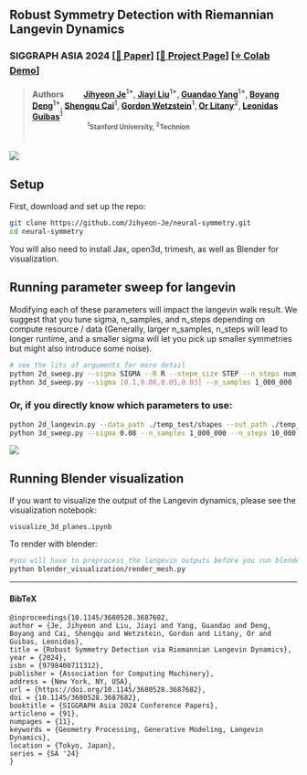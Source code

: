 ## Robust Symmetry Detection with Riemannian Langevin Dynamics
### SIGGRAPH ASIA 2024 [[📖 Paper](https://arxiv.org/abs/2410.02786)] [[🚀 Project Page](https://symmetry-langevin.github.io/)] [[⭐ Colab Demo](https://colab.research.google.com/drive/1mzytIuqjgIj2D_K3VTt-qhMtluVdVBGg?usp=sharing)] 
> #### Authors &emsp;&emsp; [Jihyeon Je](https://jihyeonje.com/)<sup>1*</sup>, [Jiayi Liu]()<sup>1*</sup>, [Guandao Yang](https://www.guandaoyang.com/)<sup>1*</sup>, [Boyang Deng](https://boyangdeng.com/)<sup>1*</sup>, [Shengqu Cai](https://primecai.github.io/)<sup>1</sup>, [Gordon Wetzstein](https://stanford.edu/~gordonwz/)<sup>1</sup>, [Or Litany](https://orlitany.github.io/)<sup>2</sup>, [Leonidas Guibas](https://geometry.stanford.edu/)<sup>1</sup> <br> <sub> &emsp;&emsp;&emsp;&emsp;&emsp;&emsp;&emsp;&emsp; <sup>1</sup>Stanford University, <sup>2</sup>Technion </sub><br><br>


<img src="/Users/jihyeonje/Desktop/neural-symmetry-main 2/sample_figures/lang.png">

## Setup
First, download and set up the repo:
```bash
git clone https://github.com/Jihyeon-Je/neural-symmetry.git
cd neural-symmetry
```
You will also need to install Jax, open3d, trimesh, as well as Blender for visualization.



## Running parameter sweep for langevin
Modifying each of these parameters will impact the langevin walk result. We suggest that you tune sigma, n_samples, and n_steps depending on compute resource / data (Generally, larger n_samples, n_steps will lead to longer runtime, and a smaller sigma will let you pick up smaller symmetries but might also introduce some noise). 

```bash
# see the lits of arguments for more detail
python 2d_sweep.py --sigma SIGMA --R R --stepe_size STEP --n_steps num_steps --n_samples num_initial_samples --n_points num_noise_points
python 3d_sweep.py --sigma [0.1,0.08,0.05,0.03] --n_samples 1_000_000 --n_steps [10_000, 30_000, 60_000] --output OUTPUTPATH --data_path DATAPATH
```

### Or, if you directly know which parameters to use: 
```bash
python 2d_langevin.py --data_path ./temp_test/shapes --out_path ./temp_test/output --num_runs 1 --num_skip 0 --gen_vid True --step_size 0.06 --sigma 0.025
python 3d_sweep.py --sigma 0.08 --n_samples 1_000_000 --n_steps 10_000 --output OUTPUTPATH --data_path DATAPATH
```
<img src="/Users/jihyeonje/Desktop/neural-symmetry-main 2/sample_figures/traj.gif">

## Running Blender visualization
If you want to visualize the output of the Langevin dynamics, please see the visualization notebook:
```
visualize_3d_planes.ipynb
```

To render with blender:
```bash
#you will have to preprocess the langevin outputs before you run blender visualization. 
python blender_visualization/render_mesh.py
```
---

#### BibTeX
```
@inproceedings{10.1145/3680528.3687682,
author = {Je, Jihyeon and Liu, Jiayi and Yang, Guandao and Deng, Boyang and Cai, Shengqu and Wetzstein, Gordon and Litany, Or and Guibas, Leonidas},
title = {Robust Symmetry Detection via Riemannian Langevin Dynamics},
year = {2024},
isbn = {9798400711312},
publisher = {Association for Computing Machinery},
address = {New York, NY, USA},
url = {https://doi.org/10.1145/3680528.3687682},
doi = {10.1145/3680528.3687682},
booktitle = {SIGGRAPH Asia 2024 Conference Papers},
articleno = {91},
numpages = {11},
keywords = {Geometry Processing, Generative Modeling, Langevin Dynamics},
location = {Tokyo, Japan},
series = {SA '24}
}


```